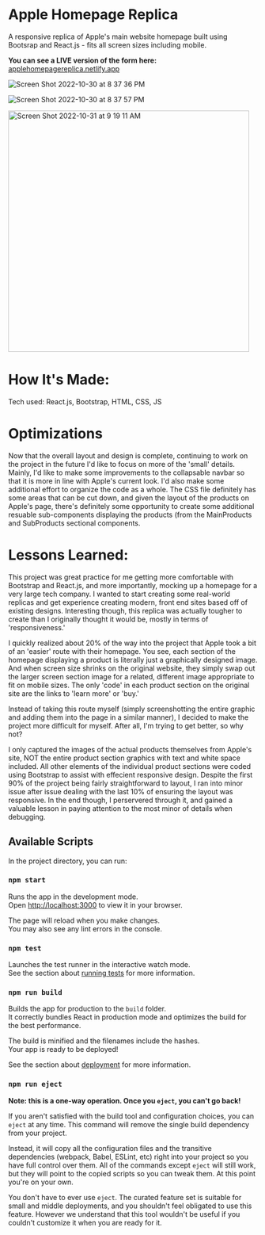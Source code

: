 # Apple Homepage Replica

A responsive replica of Apple's main website homepage built using Bootsrap and React.js - fits all screen sizes including mobile.

**You can see a LIVE version of the form here:** [applehomepagereplica.netlify.app](https://applehomepagereplica.netlify.app/)

![Screen Shot 2022-10-30 at 8 37 36 PM](https://user-images.githubusercontent.com/74276666/199016868-8123c2e3-80a5-438d-91a0-398739465ffc.png)

![Screen Shot 2022-10-30 at 8 37 57 PM](https://user-images.githubusercontent.com/74276666/199016882-e5043e2c-1756-4b4b-84f3-d8d3aeab0e94.png)

<img width="487" alt="Screen Shot 2022-10-31 at 9 19 11 AM" src="https://user-images.githubusercontent.com/74276666/199017243-1ae5ce7c-5d68-4989-86b9-fd6d3e3ccb01.png">

# How It's Made:
Tech used: React.js, Bootstrap, HTML, CSS, JS

# Optimizations
Now that the overall layout and design is complete, continuing to work on the project in the future I'd like to focus on more of the 'small' details. Mainly, I'd like to make some improvements to the collapsable navbar so that it is more in line with Apple's current look. I'd also make some additional effort to organize the code as a whole. The CSS file definitely has some areas that can be cut down, and given the layout of the products on Apple's page, there's definitely some opportunity to create some additional resuable sub-components displaying the products (from the MainProducts and SubProducts sectional components.

# Lessons Learned:
This project was great practice for me getting more comfortable with Bootstrap and React.js, and more importantly, mocking up a homepage for a very large tech company. I wanted to start creating some real-world replicas and get experience creating modern, front end sites based off of existing designs. Interesting though, this replica was actually tougher to create than I originally thought it would be, mostly in terms of 'responsiveness.'

I quickly realized about 20% of the way into the project that Apple took a bit of an 'easier' route with their homepage. You see, each section of the homepage displaying a product is literally just a graphically designed image. And when screen size shrinks on the original website, they simply swap out the larger screen section image for a related, different image appropriate to fit on mobile sizes. The only 'code' in each product section on the original site are the links to 'learn more' or 'buy.'

Instead of taking this route myself (simply screenshotting the entire graphic and adding them into the page in a similar manner), I decided to make the project more difficult for myself. After all, I'm trying to get better, so why not? 

I only captured the images of the actual products themselves from Apple's site, NOT the entire product section graphics with text and white space included. All other elements of the individual product sections were coded using Bootstrap to assist with effecient responsive design. Despite the first 90% of the project being fairly straightforward to layout, I ran into minor issue after issue dealing with the last 10% of ensuring the layout was responsive. In the end though, I perservered through it, and gained a valuable lesson in paying attention to the most minor of details when debugging.

## Available Scripts

In the project directory, you can run:

### `npm start`

Runs the app in the development mode.\
Open [http://localhost:3000](http://localhost:3000) to view it in your browser.

The page will reload when you make changes.\
You may also see any lint errors in the console.

### `npm test`

Launches the test runner in the interactive watch mode.\
See the section about [running tests](https://facebook.github.io/create-react-app/docs/running-tests) for more information.

### `npm run build`

Builds the app for production to the `build` folder.\
It correctly bundles React in production mode and optimizes the build for the best performance.

The build is minified and the filenames include the hashes.\
Your app is ready to be deployed!

See the section about [deployment](https://facebook.github.io/create-react-app/docs/deployment) for more information.

### `npm run eject`

**Note: this is a one-way operation. Once you `eject`, you can't go back!**

If you aren't satisfied with the build tool and configuration choices, you can `eject` at any time. This command will remove the single build dependency from your project.

Instead, it will copy all the configuration files and the transitive dependencies (webpack, Babel, ESLint, etc) right into your project so you have full control over them. All of the commands except `eject` will still work, but they will point to the copied scripts so you can tweak them. At this point you're on your own.

You don't have to ever use `eject`. The curated feature set is suitable for small and middle deployments, and you shouldn't feel obligated to use this feature. However we understand that this tool wouldn't be useful if you couldn't customize it when you are ready for it.
